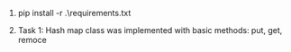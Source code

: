 1. pip install -r .\requirements.txt

1. Task 1: Hash map class was implemented with basic methods: put, get, remoce